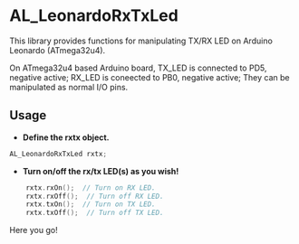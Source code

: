 # AL_LeonardoRxTxLed

This library provides functions for manipulating TX/RX LED on Arduino Leonardo (ATmega32u4).

On ATmega32u4 based Arduino board, TX_LED is connected to PD5, negative active; RX_LED is coneected to PB0, negative active; They can be manipulated as normal I/O pins.

## Usage

* **Define the rxtx object.**

```C++
AL_LeonardoRxTxLed rxtx;
```

* **Turn on/off the rx/tx LED(s) as you wish!**

```C++
	rxtx.rxOn();  // Turn on RX LED.
	rxtx.rxOff();  // Turn off RX LED.
	rxtx.txOn();  // Turn on TX LED.
	rxtx.txOff();  // Turn off TX LED.

```

Here you go!